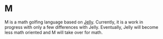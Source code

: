 # M
M is a math golfing language based on [Jelly](https://github.com/DennisMitchell/jelly). Currently, it is a work in progress with only a few differences with Jelly. Eventually, Jelly will become less math oriented and M will take over for math.
